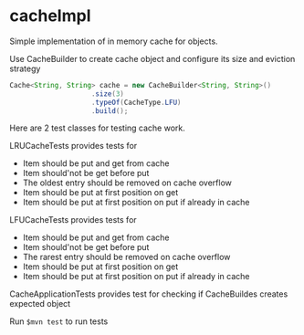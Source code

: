 # cacheImpl
Simple implementation of in memory cache for objects. 

Use CacheBuilder to create cache object and configure its size and eviction strategy 

```Java
Cache<String, String> cache = new CacheBuilder<String, String>()
                    .size(3)
                    .typeOf(CacheType.LFU)
                    .build();
```

Here are 2 test classes for testing cache work. 

LRUCacheTests provides tests for 
* Item should be put and get from cache
* Item should'not be get before put
* The oldest entry should be removed on cache overflow
* Item should be put at first position on get
* Item should be put at first position on put if already in cache

LFUCacheTests provides tests for 
* Item should be put and get from cache
* Item should'not be get before put
* The rarest entry should be removed on cache overflow
* Item should be put at first position on get
* Item should be put at first position on put if already in cache

CacheApplicationTests provides test for checking if CacheBuildes creates expected object

Run `$mvn test` to run tests
